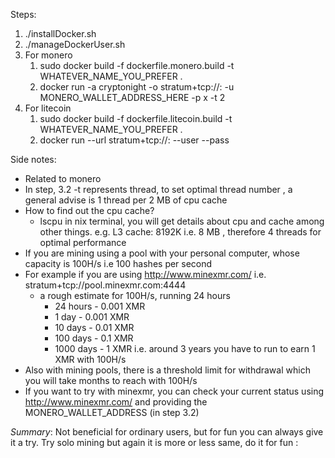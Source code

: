 Steps:
1. ./installDocker.sh
2. ./manageDockerUser.sh
3. For monero
    1. sudo docker build -f dockerfile.monero.build -t WHATEVER_NAME_YOU_PREFER .
    2. docker run <WHATEVER NAME YOU GAVE AS WHATEVER_NAME_YOU_PREFER> -a cryptonight -o stratum+tcp://<host>:<port> -u MONERO_WALLET_ADDRESS_HERE -p x -t 2
4. For litecoin
    1. sudo docker build -f dockerfile.litecoin.build -t WHATEVER_NAME_YOU_PREFER .
    2. docker run <WHATEVER NAME YOU GAVE AS WHATEVER_NAME_YOU_PREFER> --url stratum+tcp://<host>:<port> --user <YOUR Public Litecoin address> --pass <as set by your or host>


Side notes:
- Related to monero
- In step, 3.2 -t represents thread, to set optimal thread number , a general advise is 1 thread per 2 MB of cpu cache
- How to find out the cpu cache? 
    - lscpu in nix terminal, you will get details about cpu and cache among other things. e.g. L3 cache: 8192K  i.e. 8 MB , therefore 4 threads for optimal performance 
- If you are mining using a pool with your personal computer, whose capacity is 100H/s i.e 100 hashes per second
- For example if you are using http://www.minexmr.com/ i.e. stratum+tcp://pool.minexmr.com:4444
    - a rough estimate for 100H/s, running 24 hours
        - 24 hours - 0.001 XMR
        - 1 day      - 0.001 XMR
        - 10 days    - 0.01 XMR
        - 100 days   - 0.1 XMR
        - 1000 days  - 1 XMR  i.e. around 3 years you have to run to earn 1 XMR with 100H/s 
- Also with mining pools, there is a threshold limit for withdrawal which you will take months to reach with 100H/s 
- If you want to try with minexmr, you can check your current status using http://www.minexmr.com/ and providing the MONERO_WALLET_ADDRESS (in step 3.2)

*Summary*: Not beneficial for ordinary users, but for fun you can always give it a try. Try solo mining but again it is more or less same, do it for fun :
